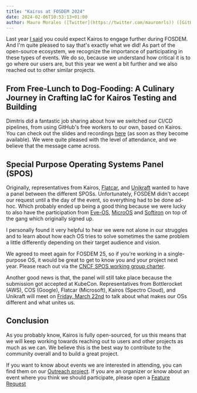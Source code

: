 ```yaml
---
title: "Kairos at FOSDEM 2024"
date: 2024-02-06T10:53:13+01:00
author: Mauro Morales ([Twitter](https://twitter.com/mauromrls)) ([GitHub](https://github.com/mauromorales))
---
```


Last year [I said](/blog/2023/02/07/kairos-at-fosdem-2023/) you could expect Kairos to engage further during FOSDEM. And I'm quite pleased to say that's exactly what we did! As part of the open-source ecosystem, we recognize the importance of participating in these types of events. We do so, because we understand how critical it is to go where our users are, but this year we went a bit further and we also reached out to other similar projects.

## From Free-Lunch to Dog-Fooding: A Culinary Journey in Crafting IaC for Kairos Testing and Building

Dimitris did a fantastic job sharing about how we switched our CI/CD pipelines, from using GitHub's free workers to our own, based on Kairos. You can check out the slides and recordings [here](https://fosdem.org/2024/schedule/event/fosdem-2024-2983-from-free-lunch-to-dog-fooding-a-culinary-journey-in-crafting-iac-for-kairos-testing-and-building/) (as soon as they become available). We were quite pleased with the level of attendance, and we believe that the message came across.

## Special Purpose Operating Systems Panel (SPOS)

Originally, representatives from Kairos, [Flatcar](https://www.flatcar.org/), and [Unikraft](https://unikraft.org/) wanted to have a panel between the different SPOSs. Unfortunately, FOSDEM didn't accept our request until a the day of the event, so everything had to be done ad-hoc. Which probably ended up being a good thing because we were lucky to also have the participation from [Eve-OS](https://lfedge.org/projects/eve/), [MicroOS](https://microos.opensuse.org/) and [Softiron](https://softiron.com/) on top of the gang which originally signed up.

I personally found it very helpful to hear we were not alone in our struggles and to learn about how each OS tries to solve sometimes the same problem a little differently depending on their target audience and vision.

We agreed to meet again for FOSDEM 25, so if you're working in a single-purpose OS, it would be great to get to know you and your project next year. Please reach out via the [CNCF SPOS working group charter](https://tag-runtime.cncf.io/wgs/spos/).

Another good news is that, the panel will still take place because the submission got accepted at KubeCon. Representatives from Bottlerocket (AWS), COS (Google), Flatcar (Microsoft), Kairos (Spectro Cloud), and Unikraft will meet on [Friday, March 22nd](https://kccnceu2024.sched.com/event/1YeSR) to talk about what makes our OSs different and what unites us.

## Conclusion

As you probably know, Kairos is fully open-sourced, for us this means that we will keep working towards reaching out to users and other projects as much as we can. We believe this is the best way to contribute to the community overall and to build a great project.

If you want to know about events we are interested in attending, you can find them on our [Outreach project](https://github.com/orgs/kairos-io/projects/4). If you are an organizer or know about an event where you think we should participate, please open a [Feature Request](https://github.com/kairos-io/kairos/issues/new/choose)